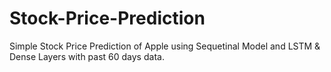 # Stock-Price-Prediction
 Simple Stock Price Prediction of Apple using Sequetinal Model and LSTM & Dense Layers with past 60 days data.
